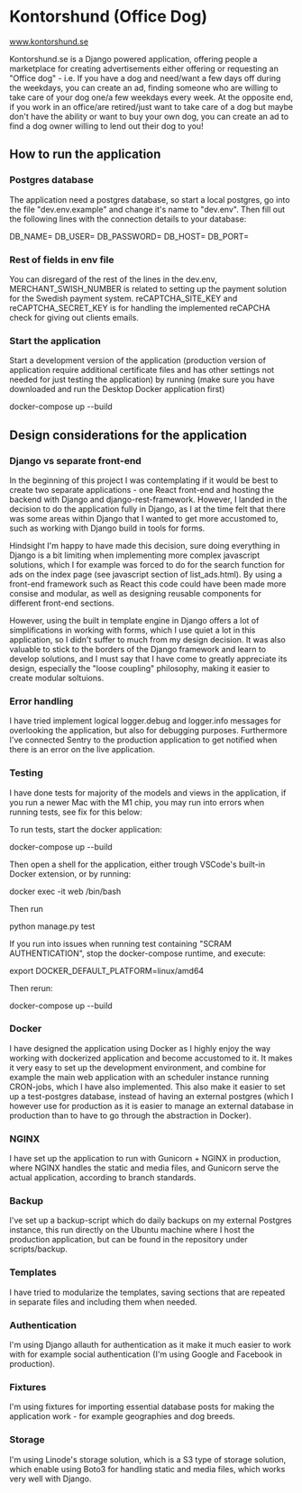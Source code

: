 # Kontorshund (Office Dog)

www.kontorshund.se

Kontorshund.se is a Django powered application, offering people a marketplace for creating advertisements either offering or requesting an "Office dog" - i.e.
If you have a dog and need/want a few days off during the weekdays, you can create an ad, finding someone who are willing to take care of your dog one/a few weekdays
every week. At the opposite end, if you work in an office/are retired/just want to take care of a dog but maybe don't have the ability or want to buy your own
dog, you can create an ad to find a dog owner willing to lend out their dog to you!


## How to run the application

### Postgres database
The application need a postgres database, so start a local postgres, go into the file "dev.env.example" and change it's name to "dev.env". Then fill out the following
lines with the connection details to your database:

DB_NAME=
DB_USER=
DB_PASSWORD=
DB_HOST=
DB_PORT=

### Rest of fields in env file
You can disregard of the rest of the lines in the dev.env, MERCHANT_SWISH_NUMBER is related to setting up the payment solution for the Swedish payment system.
reCAPTCHA_SITE_KEY and reCAPTCHA_SECRET_KEY is for handling the implemented reCAPCHA check for giving out clients emails.

### Start the application
Start a development version of the application (production version of application require additional certificate files and has other settings not needed for just
testing the application) by running (make sure you have downloaded and run the Desktop Docker application first)

docker-compose up --build

## Design considerations for the application

### Django vs separate front-end
In the beginning of this project I was contemplating if it would be best to create two separate applications - one React front-end and hosting the backend with Django
and django-rest-framework. However, I landed in the decision to do the application fully in Django, as I at the time felt that there was some areas within
Django that I wanted to get more accustomed to, such as working with Django build in tools for forms. 

Hindsight I'm happy to have made this decision, sure doing everything in Django is a bit limiting when implementing more complex javascript solutions, which I
for example was forced to do for the search function for ads on the index page (see javascript section of list_ads.html). By using a front-end framework such
as React this code could have been made more consise and modular, as well as designing reusable components for different front-end sections.

However, using the built in template engine in Django offers a lot of simplifications in working with forms, which I use quiet a lot in this application, so
I didn't suffer to much from my design decision. It was also valuable to stick to the borders of the Django framework and learn to develop solutions, and 
I must say that I have come to greatly appreciate its design, especially the "loose coupling" philosophy, making it easier to create modular soltuions.

### Error handling
I have tried implement logical logger.debug and logger.info messages for overlooking the application, but also for debugging purposes. Furthermore I've connected
Sentry to the production application to get notified when there is an error on the live application.

### Testing
I have done tests for majority of the models and views in the application, if you run a newer Mac with the M1 chip, you may run into errors when running tests, see
fix for this below:

To run tests, start the docker application:

docker-compose up --build

Then open a shell for the application, either trough VSCode's built-in Docker extension, or by running:

docker exec -it web /bin/bash

Then run

python manage.py test
 
If you run into issues when running test containing "SCRAM AUTHENTICATION", stop the docker-compose runtime, and execute:

export DOCKER_DEFAULT_PLATFORM=linux/amd64

Then rerun:

docker-compose up --build

### Docker
I have designed the application using Docker as I highly enjoy the way working with dockerized application and become accustomed to it. It makes it very easy to set up the development environment, and combine for example the main web application with an scheduler instance running CRON-jobs, which I have also implemented.
This also make it easier to set up a test-postgres database, instead of having an external postgres (which I however use for production as it is easier to
manage an external database in production than to have to go through the abstraction in Docker).

### NGINX
I have set up the application to run with Gunicorn + NGINX in production, where NGINX handles the static and media files, and Gunicorn serve the actual application, according to branch standards.

### Backup
I've set up a backup-script which do daily backups on my external Postgres instance, this run directly on the Ubuntu machine where I host the production application, but can be found in the repository under scripts/backup.

### Templates
I have tried to modularize the templates, saving sections that are repeated in separate files and including them when needed.

### Authentication
I'm using Django allauth for authentication as it make it much easier to work with for example social authentication (I'm using Google and Facebook in production). 

### Fixtures
I'm using fixtures for importing essential database posts for making the application work - for example geographies and dog breeds.

### Storage
I'm using Linode's storage solution, which is a S3 type of storage solution, which enable using Boto3 for handling static and media files, which works very well with Django.


